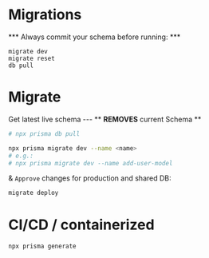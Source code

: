 # Migrations

*** Always commit your schema before running: ***
```
migrate dev
migrate reset
db pull
```


# Migrate

Get latest live schema --- ** **REMOVES** current Schema **
```bash
# npx prisma db pull
```

```bash
npx prisma migrate dev --name <name>
# e.g.: 
# npx prisma migrate dev --name add-user-model
```
& `Approve` changes
for production and shared DB:
```bash
migrate deploy
```

# CI/CD / containerized

```bash
npx prisma generate
```